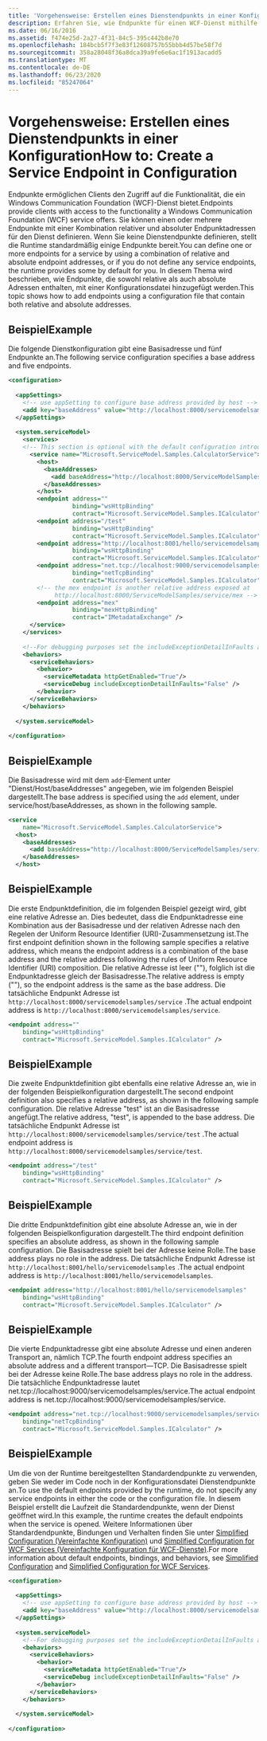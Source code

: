 ```yaml
---
title: 'Vorgehensweise: Erstellen eines Dienstendpunkts in einer Konfiguration'
description: Erfahren Sie, wie Endpunkte für einen WCF-Dienst mithilfe einer Konfigurationsdatei hinzugefügt werden, die sowohl relative als auch absolute Adressen enthält.
ms.date: 06/16/2016
ms.assetid: f474e25d-2a27-4f31-84c5-395c442b8e70
ms.openlocfilehash: 184bcb5f7f3e83f12608757b55bbb4d57be58f7d
ms.sourcegitcommit: 358a28048f36a8dca39a9fe6e6ac1f1913acadd5
ms.translationtype: MT
ms.contentlocale: de-DE
ms.lasthandoff: 06/23/2020
ms.locfileid: "85247064"
---
```

# <a name="how-to-create-a-service-endpoint-in-configuration"></a><span data-ttu-id="c0a1a-103">Vorgehensweise: Erstellen eines Dienstendpunkts in einer Konfiguration</span><span class="sxs-lookup"><span data-stu-id="c0a1a-103">How to: Create a Service Endpoint in Configuration</span></span>
<span data-ttu-id="c0a1a-104">Endpunkte ermöglichen Clients den Zugriff auf die Funktionalität, die ein Windows Communication Foundation (WCF)-Dienst bietet.</span><span class="sxs-lookup"><span data-stu-id="c0a1a-104">Endpoints provide clients with access to the functionality a Windows Communication Foundation (WCF) service offers.</span></span> <span data-ttu-id="c0a1a-105">Sie können einen oder mehrere Endpunkte mit einer Kombination relativer und absoluter Endpunktadressen für den Dienst definieren. Wenn Sie keine Dienstendpunkte definieren, stellt die Runtime standardmäßig einige Endpunkte bereit.</span><span class="sxs-lookup"><span data-stu-id="c0a1a-105">You can define one or more endpoints for a service by using a combination of relative and absolute endpoint addresses, or if you do not define any service endpoints, the runtime provides some by default for you.</span></span> <span data-ttu-id="c0a1a-106">In diesem Thema wird beschrieben, wie Endpunkte, die sowohl relative als auch absolute Adressen enthalten, mit einer Konfigurationsdatei hinzugefügt werden.</span><span class="sxs-lookup"><span data-stu-id="c0a1a-106">This topic shows how to add endpoints using a configuration file that contain both relative and absolute addresses.</span></span>  
  
## <a name="example"></a><span data-ttu-id="c0a1a-107">Beispiel</span><span class="sxs-lookup"><span data-stu-id="c0a1a-107">Example</span></span>  
 <span data-ttu-id="c0a1a-108">Die folgende Dienstkonfiguration gibt eine Basisadresse und fünf Endpunkte an.</span><span class="sxs-lookup"><span data-stu-id="c0a1a-108">The following service configuration specifies a base address and five endpoints.</span></span>  
  
```xml  
<configuration>  
  
  <appSettings>  
    <!-- use appSetting to configure base address provided by host -->  
    <add key="baseAddress" value="http://localhost:8000/servicemodelsamples/service" />  
  </appSettings>  
  
  <system.serviceModel>  
    <services>  
    <!-- This section is optional with the default configuration introduced in .NET Framework 4. -->  
      <service name="Microsoft.ServiceModel.Samples.CalculatorService">  
        <host>  
          <baseAddresses>  
            <add baseAddress="http://localhost:8000/ServiceModelSamples/service"/>  
          </baseAddresses>  
        </host>  
        <endpoint address=""  
                  binding="wsHttpBinding"  
                  contract="Microsoft.ServiceModel.Samples.ICalculator" />  
        <endpoint address="/test"  
                  binding="wsHttpBinding"  
                  contract="Microsoft.ServiceModel.Samples.ICalculator" />  
        <endpoint address="http://localhost:8001/hello/servicemodelsamples"  
                  binding="wsHttpBinding"  
                  contract="Microsoft.ServiceModel.Samples.ICalculator" />  
        <endpoint address="net.tcp://localhost:9000/servicemodelsamples/service"  
                  binding="netTcpBinding"  
                  contract="Microsoft.ServiceModel.Samples.ICalculator" />  
        <!-- the mex endpoint is another relative address exposed at   
             http://localhost:8000/ServiceModelSamples/service/mex -->  
        <endpoint address="mex"  
                  binding="mexHttpBinding"  
                  contract="IMetadataExchange" />  
      </service>  
    </services>  
  
    <!--For debugging purposes set the includeExceptionDetailInFaults attribute to true-->  
    <behaviors>  
      <serviceBehaviors>  
        <behavior>  
          <serviceMetadata httpGetEnabled="True"/>  
          <serviceDebug includeExceptionDetailInFaults="False" />  
        </behavior>  
      </serviceBehaviors>  
    </behaviors>  
  
  </system.serviceModel>  
  
</configuration>  
```  
  
## <a name="example"></a><span data-ttu-id="c0a1a-109">Beispiel</span><span class="sxs-lookup"><span data-stu-id="c0a1a-109">Example</span></span>  
 <span data-ttu-id="c0a1a-110">Die Basisadresse wird mit dem `add`-Element unter "Dienst/Host/baseAddresses" angegeben, wie im folgenden Beispiel dargestellt.</span><span class="sxs-lookup"><span data-stu-id="c0a1a-110">The base address is specified using the `add` element, under service/host/baseAddresses, as shown in the following sample.</span></span>  
  
```xml  
<service
    name="Microsoft.ServiceModel.Samples.CalculatorService">  
  <host>  
    <baseAddresses>  
      <add baseAddress="http://localhost:8000/ServiceModelSamples/service"/>  
    </baseAddresses>  
  </host>  
```  
  
## <a name="example"></a><span data-ttu-id="c0a1a-111">Beispiel</span><span class="sxs-lookup"><span data-stu-id="c0a1a-111">Example</span></span>  
 <span data-ttu-id="c0a1a-112">Die erste Endpunktdefinition, die im folgenden Beispiel gezeigt wird, gibt eine relative Adresse an. Dies bedeutet, dass die Endpunktadresse eine Kombination aus der Basisadresse und der relativen Adresse nach den Regelen der Uniform Resource Identifier (URI)-Zusammensetzung ist.</span><span class="sxs-lookup"><span data-stu-id="c0a1a-112">The first endpoint definition shown in the following sample specifies a relative address, which means the endpoint address is a combination of the base address and the relative address following the rules of Uniform Resource Identifier (URI) composition.</span></span> <span data-ttu-id="c0a1a-113">Die relative Adresse ist leer (""), folglich ist die Endpunktadresse gleich der Basisadresse.</span><span class="sxs-lookup"><span data-stu-id="c0a1a-113">The relative address is empty (""), so the endpoint address is the same as the base address.</span></span> <span data-ttu-id="c0a1a-114">Die tatsächliche Endpunkt Adresse ist `http://localhost:8000/servicemodelsamples/service` .</span><span class="sxs-lookup"><span data-stu-id="c0a1a-114">The actual endpoint address is `http://localhost:8000/servicemodelsamples/service`.</span></span>  
  
```xml  
<endpoint address=""
    binding="wsHttpBinding"  
    contract="Microsoft.ServiceModel.Samples.ICalculator" />  
```  
  
## <a name="example"></a><span data-ttu-id="c0a1a-115">Beispiel</span><span class="sxs-lookup"><span data-stu-id="c0a1a-115">Example</span></span>  
 <span data-ttu-id="c0a1a-116">Die zweite Endpunktdefinition gibt ebenfalls eine relative Adresse an, wie in der folgenden Beispielkonfiguration dargestellt.</span><span class="sxs-lookup"><span data-stu-id="c0a1a-116">The second endpoint definition also specifies a relative address, as shown in the following sample configuration.</span></span> <span data-ttu-id="c0a1a-117">Die relative Adresse "test" ist an die Basisadresse angefügt.</span><span class="sxs-lookup"><span data-stu-id="c0a1a-117">The relative address, "test", is appended to the base address.</span></span> <span data-ttu-id="c0a1a-118">Die tatsächliche Endpunkt Adresse ist `http://localhost:8000/servicemodelsamples/service/test` .</span><span class="sxs-lookup"><span data-stu-id="c0a1a-118">The actual endpoint address is `http://localhost:8000/servicemodelsamples/service/test`.</span></span>  
  
```xml  
<endpoint address="/test"  
    binding="wsHttpBinding"  
    contract="Microsoft.ServiceModel.Samples.ICalculator" />  
```  
  
## <a name="example"></a><span data-ttu-id="c0a1a-119">Beispiel</span><span class="sxs-lookup"><span data-stu-id="c0a1a-119">Example</span></span>  
 <span data-ttu-id="c0a1a-120">Die dritte Endpunktdefinition gibt eine absolute Adresse an, wie in der folgenden Beispielkonfiguration dargestellt.</span><span class="sxs-lookup"><span data-stu-id="c0a1a-120">The third endpoint definition specifies an absolute address, as shown in the following sample configuration.</span></span> <span data-ttu-id="c0a1a-121">Die Basisadresse spielt bei der Adresse keine Rolle.</span><span class="sxs-lookup"><span data-stu-id="c0a1a-121">The base address plays no role in the address.</span></span> <span data-ttu-id="c0a1a-122">Die tatsächliche Endpunkt Adresse ist `http://localhost:8001/hello/servicemodelsamples` .</span><span class="sxs-lookup"><span data-stu-id="c0a1a-122">The actual endpoint address is `http://localhost:8001/hello/servicemodelsamples`.</span></span>  
  
```xml  
<endpoint address="http://localhost:8001/hello/servicemodelsamples"  
    binding="wsHttpBinding"  
    contract="Microsoft.ServiceModel.Samples.ICalculator" />  
```  
  
## <a name="example"></a><span data-ttu-id="c0a1a-123">Beispiel</span><span class="sxs-lookup"><span data-stu-id="c0a1a-123">Example</span></span>  
 <span data-ttu-id="c0a1a-124">Die vierte Endpunktadresse gibt eine absolute Adresse und einen anderen Transport an, nämlich TCP.</span><span class="sxs-lookup"><span data-stu-id="c0a1a-124">The fourth endpoint address specifies an absolute address and a different transport—TCP.</span></span> <span data-ttu-id="c0a1a-125">Die Basisadresse spielt bei der Adresse keine Rolle.</span><span class="sxs-lookup"><span data-stu-id="c0a1a-125">The base address plays no role in the address.</span></span> <span data-ttu-id="c0a1a-126">Die tatsächliche Endpunktadresse lautet net.tcp://localhost:9000/servicemodelsamples/service.</span><span class="sxs-lookup"><span data-stu-id="c0a1a-126">The actual endpoint address is net.tcp://localhost:9000/servicemodelsamples/service.</span></span>  
  
```xml  
<endpoint address="net.tcp://localhost:9000/servicemodelsamples/service"  
    binding="netTcpBinding"  
    contract="Microsoft.ServiceModel.Samples.ICalculator" />  
```  
  
## <a name="example"></a><span data-ttu-id="c0a1a-127">Beispiel</span><span class="sxs-lookup"><span data-stu-id="c0a1a-127">Example</span></span>  
 <span data-ttu-id="c0a1a-128">Um die von der Runtime bereitgestellten Standardendpunkte zu verwenden, geben Sie weder im Code noch in der Konfigurationsdatei Dienstendpunkte an.</span><span class="sxs-lookup"><span data-stu-id="c0a1a-128">To use the default endpoints provided by the runtime, do not specify any service endpoints in either the code or the configuration file.</span></span> <span data-ttu-id="c0a1a-129">In diesem Beispiel erstellt die Laufzeit die Standardendpunkte, wenn der Dienst geöffnet wird.</span><span class="sxs-lookup"><span data-stu-id="c0a1a-129">In this example, the runtime creates the default endpoints when the service is opened.</span></span> <span data-ttu-id="c0a1a-130">Weitere Informationen über Standardendpunkte, Bindungen und Verhalten finden Sie unter [Simplified Configuration (Vereinfachte Konfiguration)](../simplified-configuration.md) und [Simplified Configuration for WCF Services (Vereinfachte Konfiguration für WCF-Dienste)](../samples/simplified-configuration-for-wcf-services.md).</span><span class="sxs-lookup"><span data-stu-id="c0a1a-130">For more information about default endpoints, bindings, and behaviors, see [Simplified Configuration](../simplified-configuration.md) and [Simplified Configuration for WCF Services](../samples/simplified-configuration-for-wcf-services.md).</span></span>  
  
```xml  
<configuration>  
  
  <appSettings>  
    <!-- use appSetting to configure base address provided by host -->  
    <add key="baseAddress" value="http://localhost:8000/servicemodelsamples/service" />  
  </appSettings>  
  
  <system.serviceModel>  
    <!--For debugging purposes set the includeExceptionDetailInFaults attribute to true-->  
    <behaviors>  
      <serviceBehaviors>  
        <behavior>  
          <serviceMetadata httpGetEnabled="True"/>  
          <serviceDebug includeExceptionDetailInFaults="False" />  
        </behavior>  
      </serviceBehaviors>  
    </behaviors>  
  
  </system.serviceModel>  
  
</configuration>  
```
